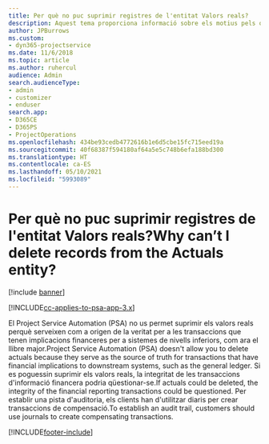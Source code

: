 ```yaml
---
title: Per què no puc suprimir registres de l'entitat Valors reals?
description: Aquest tema proporciona informació sobre els motius pels quals no podeu suprimir registres de l'entitat de valors reals.
author: JPBurrows
ms.custom:
- dyn365-projectservice
ms.date: 11/6/2018
ms.topic: article
ms.author: ruhercul
audience: Admin
search.audienceType:
- admin
- customizer
- enduser
search.app:
- D365CE
- D365PS
- ProjectOperations
ms.openlocfilehash: 434be93cedb4772616b1e6d5cbe15fc715eed19a
ms.sourcegitcommit: 40f68387f594180af64a5e5c748b6efa188bd300
ms.translationtype: HT
ms.contentlocale: ca-ES
ms.lasthandoff: 05/10/2021
ms.locfileid: "5993089"
---
```

# <a name="why-cant-i-delete-records-from-the-actuals-entity"></a><span data-ttu-id="ea508-103">Per què no puc suprimir registres de l'entitat Valors reals?</span><span class="sxs-lookup"><span data-stu-id="ea508-103">Why can’t I delete records from the Actuals entity?</span></span>

[!include [banner](../includes/psa-now-project-operations.md)]

[!INCLUDE[cc-applies-to-psa-app-3.x](../includes/cc-applies-to-psa-app-3x.md)]

<span data-ttu-id="ea508-104">El Project Service Automation (PSA) no us permet suprimir els valors reals perquè serveixen com a origen de la veritat per a les transaccions que tenen implicacions financeres per a sistemes de nivells inferiors, com ara el llibre major.</span><span class="sxs-lookup"><span data-stu-id="ea508-104">Project Service Automation (PSA) doesn't allow you to delete actuals because they serve as the source of truth for transactions that have financial implications to downstream systems, such as the general ledger.</span></span> <span data-ttu-id="ea508-105">Si es poguessin suprimir els valors reals, la integritat de les transaccions d'informació financera podria qüestionar-se.</span><span class="sxs-lookup"><span data-stu-id="ea508-105">If actuals could be deleted, the integrity of the financial reporting transactions could be questioned.</span></span> <span data-ttu-id="ea508-106">Per establir una pista d'auditoria, els clients han d'utilitzar diaris per crear transaccions de compensació.</span><span class="sxs-lookup"><span data-stu-id="ea508-106">To establish an audit trail, customers should use journals to create compensating transactions.</span></span>



[!INCLUDE[footer-include](../includes/footer-banner.md)]